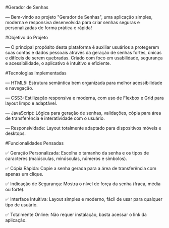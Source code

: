 #Gerador de Senhas

― Bem-vindo ao projeto "Gerador de Senhas", uma aplicação simples, moderna e responsiva desenvolvida para criar senhas seguras e personalizadas de forma prática e rápida!

#Objetivo do Projeto

― O principal propósito desta plataforma é auxiliar usuários a protegerem suas contas e dados pessoais através da geração de senhas fortes, únicas e difíceis de serem quebradas. Criado com foco em usabilidade, segurança e acessibilidade, o aplicativo é intuitivo e eficiente.

#Tecnologias Implementadas

― HTML5: Estrutura semântica bem organizada para melhor acessibilidade e navegação.

― CSS3: Estilização responsiva e moderna, com uso de Flexbox e Grid para layout limpo e adaptável.

― JavaScript: Lógica para geração de senhas, validações, cópia para área de transferência e interatividade com o usuário.

― Responsividade: Layout totalmente adaptado para dispositivos móveis e desktops.

#Funcionalidades Pensadas

✅ Geração Personalizada: Escolha o tamanho da senha e os tipos de caracteres (maiúsculas, minúsculas, números e símbolos).

✅ Cópia Rápida: Copie a senha gerada para a área de transferência com apenas um clique.

✅ Indicação de Segurança: Mostra o nível de força da senha (fraca, média ou forte).

✅ Interface Intuitiva: Layout simples e moderno, fácil de usar para qualquer tipo de usuário.

✅ Totalmente Online: Não requer instalação, basta acessar o link da aplicação.
